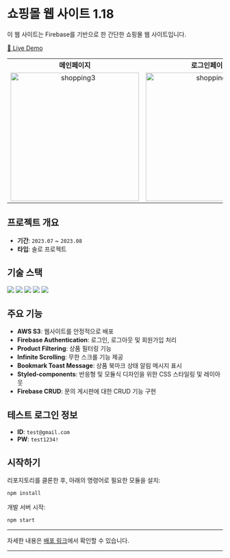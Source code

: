 # 쇼핑몰 웹 사이트 1.18

이 웹 사이트는 Firebase를 기반으로 한 간단한 쇼핑몰 웹 사이트입니다.

[🚀 Live Demo](https://fe-sprint-coz-shopping-eta.vercel.app/)

<table>
  <tr>
    <td align="center"><b>메인페이지</b></td>
    <td align="center"><b>로그인페이지</b></td>
    <td align="center"><b>문의페이지</b></td>
  </tr>
  <tr>
    <td align="center">
      <img src="https://github.com/27Lia/27Lia/assets/117743861/da9594b0-25b3-47b3-9ab3-0281fc05860f" alt="shopping3" width="300px"/>
    </td>
    <td align="center">
      <img src="https://github.com/27Lia/27Lia/assets/117743861/0bced078-b593-48e6-a3c9-a9e454592a37" alt="shopping2" width="300px"/>
    </td>
    <td align="center">
      <img src="https://github.com/27Lia/27Lia/assets/117743861/d4fc3719-f961-4b82-902d-5d37073d5f9b" alt="shopping" width="300px"/>
    </td>
  </tr>
</table>

## 프로젝트 개요

- **기간**: `2023.07` ~ `2023.08`
- **타입**: 솔로 프로젝트

## 기술 스택

<img src="https://img.shields.io/badge/React-61DAFB?style=for-the-badge&logo=React&logoColor=white"/> <img src="https://img.shields.io/badge/Styled_Components-DB7093?style=for-the-badge&logo=styled-components&logoColor=white"/> <img src="https://img.shields.io/badge/Firebase-FFCA28?style=for-the-badge&logo=Firebase&logoColor=white"/> <img src="https://img.shields.io/badge/Redux-764ABC?style=for-the-badge&logo=Redux&logoColor=white"/> <img src="https://img.shields.io/badge/AWS-232F3E?style=for-the-badge&logo=Amazon-AWS&logoColor=white"/>

## 주요 기능

- **AWS S3**: 웹사이트를 안정적으로 배포
- **Firebase Authentication**: 로그인, 로그아웃 및 회원가입 처리
- **Product Filtering**: 상품 필터링 기능
- **Infinite Scrolling**: 무한 스크롤 기능 제공
- **Bookmark Toast Message**: 상품 북마크 상태 알림 메시지 표시
- **Styled-components**: 반응형 및 모듈식 디자인을 위한 CSS 스타일링 및 레이아웃
- **Firebase CRUD**: 문의 게시판에 대한 CRUD 기능 구현

## 테스트 로그인 정보

- **ID**: `test@gmail.com`
- **PW**: `test1234!`

## 시작하기

리포지토리를 클론한 후, 아래의 명령어로 필요한 모듈을 설치:

```bash
npm install
```

개발 서버 시작:

```bash
npm start
```

---

자세한 내용은 [배포 링크](https://fe-sprint-coz-shopping-eta.vercel.app/)에서 확인할 수 있습니다.

---
